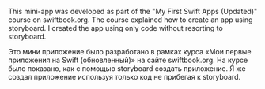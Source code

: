 This mini-app was developed as part of the "My First Swift Apps (Updated)" course on swiftbook.org. 
The course explained how to create an app using storyboard. 
I created the app using only code without resorting to storyboard.

Это мини приложение было разработано в рамках курса «Мои первые приложения на Swift (обновленный)» на сайте swiftbook.org.
На курсе было показано, как с помощью storyboard создать приложение. 
Я же создал приложение используя только код не прибегая к storyboard.
